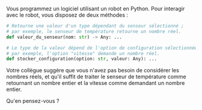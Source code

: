 Vous programmez un logiciel utilisant un robot en Python.
Pour interagir avec le robot, vous disposez de deux méthodes :
```python
# Retourne une valeur d'un type dépendant du senseur sélectionné ;
# par exemple, le senseur de température retourne un nombre réel.
def valeur_du_senseur(nom: str) -> Any: ...

# Le type de la valeur dépend de l'option de configuration sélectionnée ;
# par exemple, l'option "vitesse" demande un nombre réel.
def stocker_configuration(option: str, valeur: Any): ...
```

Votre collègue suggère que vous n'avez pas besoin de considérer les nombres réels,
et qu'il suffit de traiter le senseur de température comme retournant un nombre entier
et la vitesse comme demandant un nombre entier.

Qu'en pensez-vous ?
